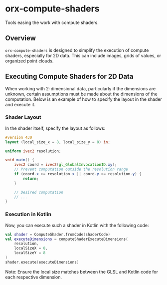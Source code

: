 # orx-compute-shaders

Tools easing the work with compute shaders.

## Overview

`orx-compute-shaders` is designed to simplify the execution of compute shaders, especially for 2D data. This can include
images, grids of values, or organized point clouds.

## Executing Compute Shaders for 2D Data

When working with 2-dimensional data, particularly if the dimensions are unknown, certain assumptions must be made about
the dimensions of the computation. Below is an example of how to specify the layout in the shader and execute it.

### Shader Layout
In the shader itself, specify the layout as follows:

```glsl
#version 430
layout (local_size_x = 8, local_size_y = 8) in;

uniform ivec2 resolution;

void main() {
    ivec2 coord = ivec2(gl_GlobalInvocationID.xy);
    // Prevent computation outside the resolution range
    if (coord.x >= resolution.x || coord.y >= resolution.y) {
        return;
    }

    // Desired computation
    // ...
}
```

### Execution in Kotlin

Now, you can execute such a shader in Kotlin with the following code:

```kotlin
val shader = ComputeShader.fromCode(shaderCode)
val executeDimensions = computeShaderExecuteDimensions(
    resolution,
    localSizeX = 8,
    localSizeY = 8
)
shader.execute(executeDimensions)
```

Note: Ensure the local size matches between the GLSL and Kotlin code for each respective dimension.

